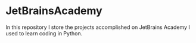 # JetBrainsAcademy

In this repository I store the projects accomplished on JetBrains Academy I used to learn coding in Python.
